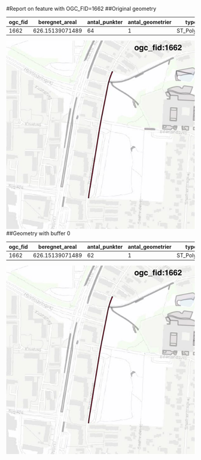 #Report on feature with OGC_FID=1662
##Original geometry



| ogc_fid | beregnet_areal  | antal_punkter | antal_geometrier |    type    |
|---------|-----------------|---------------|------------------|------------|
|    1662 | 626.15139071489 |            64 |                1 | ST_Polygon|
![geom](../images/1662_invalid.jpg)
##Geometry with buffer 0



| ogc_fid | beregnet_areal  | antal_punkter | antal_geometrier |    type    |
|---------|-----------------|---------------|------------------|------------|
|    1662 | 626.15139071489 |            62 |                1 | ST_Polygon|
![geom](../images/1662_buffer0.jpg)
